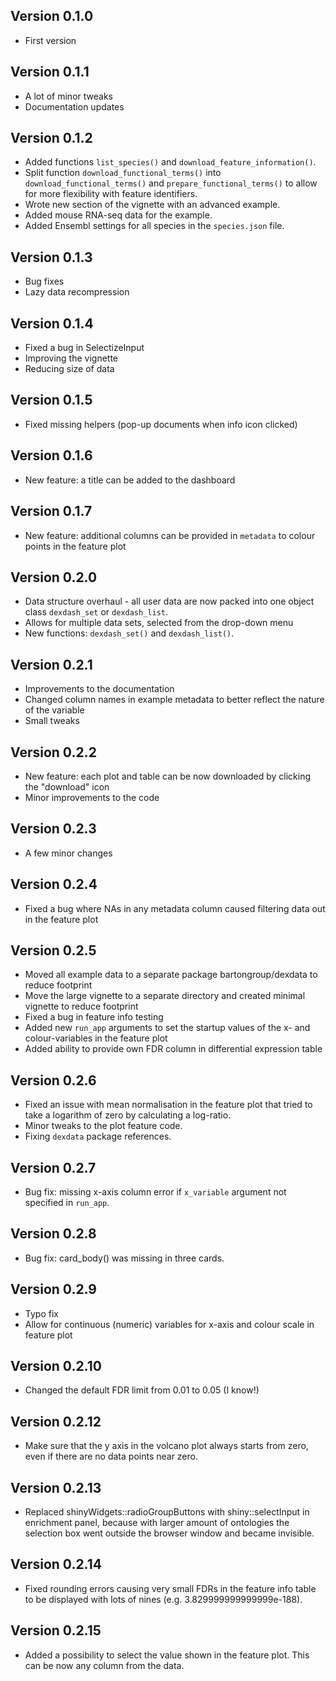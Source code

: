 ## Version 0.1.0

 - First version
 
 ## Version 0.1.1
 
  - A lot of minor tweaks
  - Documentation updates

## Version 0.1.2

 - Added functions `list_species()` and `download_feature_information()`.
 - Split function `download_functional_terms()` into `download_functional_terms()` and `prepare_functional_terms()` to allow for more flexibility with feature identifiers.
 - Wrote new section of the vignette with an advanced example.
 - Added mouse RNA-seq data for the example.
 - Added Ensembl settings for all species in the `species.json` file.

## Version 0.1.3

 - Bug fixes
 - Lazy data recompression
 
## Version 0.1.4

 - Fixed a bug in SelectizeInput
 - Improving the vignette
 - Reducing size of data
 
## Version 0.1.5
 
  - Fixed missing helpers (pop-up documents when info icon clicked)

## Version 0.1.6

 - New feature: a title can be added to the dashboard
 
## Version 0.1.7

 - New feature: additional columns can be provided in `metadata` to colour points in the feature plot

## Version 0.2.0

 - Data structure overhaul - all user data are now packed into one object class `dexdash_set` or `dexdash_list`.
 - Allows for multiple data sets, selected from the drop-down menu
 - New functions: `dexdash_set()` and `dexdash_list()`.
 
## Version 0.2.1

 - Improvements to the documentation
 - Changed column names in example metadata to better reflect the nature of the variable
 - Small tweaks
 
## Version 0.2.2

 - New feature: each plot and table can be now downloaded by clicking the "download" icon
 - Minor improvements to the code

## Version 0.2.3

 - A few minor changes

## Version 0.2.4

 - Fixed a bug where NAs in any metadata column caused filtering data out in the feature plot

## Version 0.2.5

 - Moved all example data to a separate package bartongroup/dexdata to reduce footprint
 - Move the large vignette to a separate directory and created minimal vignette to reduce footprint
 - Fixed a bug in feature info testing
 - Added new  `run_app` arguments to set the startup values of the x- and colour-variables in the feature plot
 - Added ability to provide own FDR column in differential expression table

## Version 0.2.6

 - Fixed an issue with mean normalisation in the feature plot that tried to take a logarithm of zero by calculating a log-ratio.
 - Minor tweaks to the plot feature code.
 - Fixing `dexdata` package references.

## Version 0.2.7

 - Bug fix: missing x-axis column error if `x_variable` argument not specified in `run_app`.

## Version 0.2.8

 - Bug fix: card_body() was missing in three cards.

## Version 0.2.9

 - Typo fix
 - Allow for continuous (numeric) variables for x-axis and colour scale in feature plot
 
## Version 0.2.10

 - Changed the default FDR limit from 0.01 to 0.05 (I know!)

## Version 0.2.12

 - Make sure that the y axis in the volcano plot always starts from zero, even if there are no data points near zero.

## Version 0.2.13

 - Replaced shinyWidgets::radioGroupButtons with shiny::selectInput in enrichment panel, because with larger amount of ontologies the selection box went outside the browser window and became invisible.

 ## Version 0.2.14

  - Fixed rounding errors causing very small FDRs in the feature info table to be displayed with lots of nines (e.g. 3.829999999999999e-188).

## Version 0.2.15

 - Added a possibility to select the value shown in the feature plot. This can be now any column from the data.
